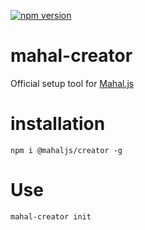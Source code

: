 [![npm version](https://badge.fury.io/js/@mahaljs%2Fcreator.svg)](https://badge.fury.io/js/@mahaljs%2Fcreator)
# mahal-creator

Official setup tool for [Mahal.js](https://github.com/ujjwalguptaofficial/mahal)

# installation

```
npm i @mahaljs/creator -g
```
# Use

```
mahal-creator init
```


